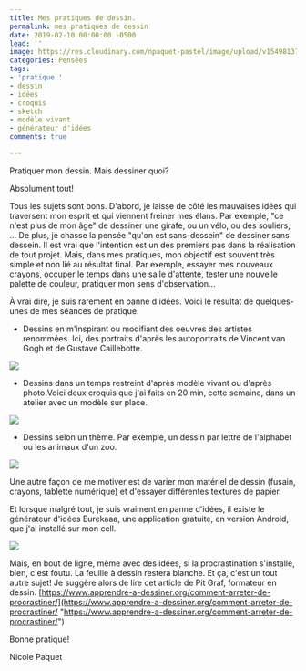 ```yaml
---
title: Mes pratiques de dessin.
permalink: mes pratiques de dessin
date: 2019-02-10 00:00:00 -0500
lead: ''
image: https://res.cloudinary.com/npaquet-pastel/image/upload/v1549813754/IMG_3444.jpg
categories: Pensées
tags:
- 'pratique '
- dessin
- idées
- croquis
- sketch
- modèle vivant
- générateur d'idées
comments: true

---
```

Pratiquer mon dessin. Mais dessiner quoi?

Absolument tout!

Tous les sujets sont bons. D'abord, je laisse de côté les mauvaises idées qui traversent mon esprit et qui viennent freiner mes élans. Par exemple, "ce n'est plus de mon âge" de dessiner une girafe, ou un vélo, ou des souliers, ... De plus, je chasse la pensée "qu'on est sans-dessein" de dessiner sans dessein. Il est vrai que l'intention est un des premiers pas dans la réalisation de tout projet. Mais, dans mes pratiques, mon objectif est souvent très simple et non lié au résultat final. Par exemple, essayer mes nouveaux crayons, occuper le temps dans une salle d'attente, tester une nouvelle palette de couleur, pratiquer mon sens d'observation...

À vrai dire, je suis rarement en panne d'idées. Voici le résultat de quelques-unes de mes séances de pratique.

* Dessins en m'inspirant ou modifiant des oeuvres des artistes renommées. Ici, des portraits d'après les autoportraits de Vincent van Gogh et de Gustave Caillebotte.

![](https://res.cloudinary.com/npaquet-pastel/image/upload/v1549808463/IMG_3442.jpg)

* Dessins dans un temps restreint d'après modèle vivant ou d'après photo.Voici deux croquis que j'ai faits en 20 min, cette semaine, dans un atelier avec un modèle sur place.

![](https://res.cloudinary.com/npaquet-pastel/image/upload/v1549816541/IMG_3445.jpg)

* Dessins selon un thème. Par exemple, un dessin par lettre de l'alphabet ou les animaux d'un zoo.

![](https://res.cloudinary.com/npaquet-pastel/image/upload/v1549809926/IMG_2128.jpg)

Une autre façon de me motiver est de varier mon matériel de dessin (fusain, crayons, tablette numérique) et d'essayer différentes textures de papier.

Et lorsque malgré tout, je suis vraiment en panne d'idées, il existe le générateur d'idées Eurekaaa, une application gratuite, en version Android, que j'ai installé sur mon cell.

![](https://res.cloudinary.com/npaquet-pastel/image/upload/v1549810350/Unknown%20%283%29.jpg)

Mais, en bout de ligne, même avec des idées, si la procrastination s'installe, bien, c'est foutu. La feuille à dessin restera blanche. Et ça, c'est un tout autre sujet! Je suggère  alors de lire cet article de Pit Graf, formateur en dessin.  [https://www.apprendre-a-dessiner.org/comment-arreter-de-procrastiner/](https://www.apprendre-a-dessiner.org/comment-arreter-de-procrastiner/ "https://www.apprendre-a-dessiner.org/comment-arreter-de-procrastiner/")

Bonne pratique!

Nicole Paquet